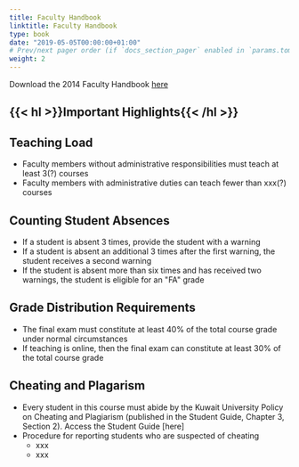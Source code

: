 ```yaml
---
title: Faculty Handbook
linktitle: Faculty Handbook
type: book
date: "2019-05-05T00:00:00+01:00"
# Prev/next pager order (if `docs_section_pager` enabled in `params.toml`)
weight: 2
---
```

Download the 2014 Faculty Handbook [here](http://www.cba.edu.kw/cs/groups/coba/documents/ku_content/kuw187680.pdf)

## {{< hl >}}Important Highlights{{< /hl >}}

## Teaching Load
  * Faculty members without administrative responsibilities must teach at least 3(?) courses
  * Faculty members with administrative duties can teach fewer than xxx(?) courses
  

## Counting Student Absences
  * If a student is absent 3 times, provide the student with a warning
  * If a student is absent an additional 3 times after the first warning, the student receives a second warning
  * If the student is absent more than six times and has received two warnings, the student is eligible for an "FA" grade


## Grade Distribution Requirements
  * The final exam must constitute at least 40% of the total course grade under normal circumstances
  * If teaching is online, then the final exam can constitute at least 30% of the total course grade

## Cheating and Plagarism
  * Every student in this course must abide by the Kuwait University Policy on Cheating and Plagiarism (published in the Student Guide, Chapter 3, Section 2). Access the Student Guide [here]
  * Procedure for reporting students who are suspected of cheating 
    * xxx
    * xxx 
